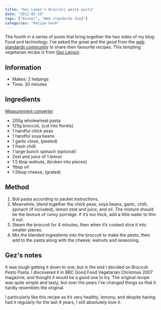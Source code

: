 ```yaml
---
title: "Gez Lemon's Broccoli pesto pasta"
date: "2012-02-19"
tags: ["Dinner", "Web standards food"]
categories: "Recipe book"
---
```


The fourth in a series of posts that bring together the two sides of my blog: Food and technology. I’ve asked the great and the good from the [web standards community](/tag/web-standards-food/) to share their favourite recipes. This tempting vegetarian recipe is from [Gez Lemon](https://www.twitter.com/gezlemon).

## Information

* Makes: 2 helpings
* Time: 30 minutes

## Ingredients

[Measurement converter](https://www.unitconverters.net/)

* 200g wholewheat pasta
* 125g broccoli, (cut into florets)
* 1 handful chick peas
* 1 handful soya beans
* 1 garlic clove, (peeled)
* 1 fresh chilli
* 1 large bunch spinach (optional)
* Zest and juice of 1 lemon
* 1.5 tbsp walnuts, (broken into pieces)
* 1tbsp oil
* 1.5tbsp cheese, (grated)

## Method

1. Boil pasta according to packet instructions.
2. Meanwhile, blend together the chick peas, soya beans, garlic, chilli, spinach (if included), lemon zest and juice, and oil. The mixture should be the texture of runny porridge. If it’s too thick, add a little water to thin it out.
3. Steam the broccoli for 4 minutes, then when it’s cooked slice it into smaller pieces.
4. Mix the blended ingredients into the broccoli to make the pesto, then add to the pasta along with the cheese, walnuts and seasoning.

## Gez's notes

It was tough getting it down to one, but in the end I decided on Broccoli Pesto Pasta. I discovered it in BBC Good Food Vegetarian Christmas 2007 magazine, and thought it would be a good one to try. The original recipe was quite simple and tasty, but over the years I’ve changed things so that it hardly resembles the original.

I particularly like this recipe as it’s very healthy, lemony, and despite having had it regularly for the last 4 years, I still absolutely love it.

